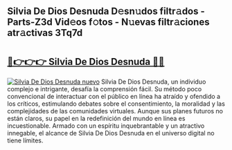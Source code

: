 ## Silvia De Dios Desnuda D𝚎sn𝚞dos filtr𝚊dos - Parts-Z3d Vid𝚎os f𝚘tos - N𝚞evas filtr𝚊ciones atr𝚊ctivas 3Tq7d

# <h2><a href="http://mb2y6qo.tromn.icu/?c=Silvia+De+Dios+Desnuda">🔗👉👉👉 Silvia De Dios Desnuda 🔗🔗</a></h2>

[![Silvia De Dios Desnuda nuevo](https://i.imgur.com/pEAQMta.gif)](http://mb2y6qo.tromn.icu/?c=Silvia+De+Dios+Desnuda)
Silvia De Dios Desnuda, un individuo complejo e intrigante, desafía la comprensión fácil. Su método poco convencional de interactuar con el público en línea ha atraído y ofendido a los críticos, estimulando debates sobre el consentimiento, la moralidad y las complejidades de las comunidades virtuales. Aunque sus planes futuros no están claros, su papel en la redefinición del mundo en línea es incuestionable. Armado con un espíritu inquebrantable y un atractivo innegable, el alcance de Silvia De Dios Desnuda en el universo digital no tiene límites.
